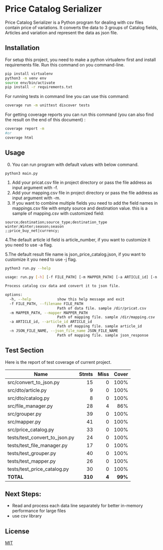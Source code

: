 # Price Catalog Serializer

Price Catalog Serializer is a Python program for dealing with csv files contain price of variations. It converts the data to 3 groups of Catalog fields, Articles and variation and represent the data as json file.

## Installation

For setup this project, you need to make a python virtualenv first and install requirements file. Run this command on you command-line.

```bash
pip install virtualenv
python3 -m venv env
source env/bin/activate
pip install -r requirements.txt
```

For running tests in command line you can use this command:

```bash
coverage run -m unittest discover tests
```

For getting coverage reports you can run this command (you can also find the result on the end of this document) :
```bash
coverage report -m
#or
coverage html
```


## Usage

0. You can run program with default values with below command.

```bash
python3 main.py
```

1. Add your pricat.csv file in project directory or pass the file address as input argument with -f.
2. Add your mapping.csv file in project directory or pass the file address as input argument with -m.
3. If you want to combine multiple fields you need to add the field names in mappings.csv file with empty source and destination value. this is a sample of mapping.csv with customized field:

```
source;destination;source_type;destination_type
winter;Winter;season;season
;;price_buy_net|currency;
```

4.The default article id field is article_number, if you want to customize it you need to use -a flag.

5.The default result file name is json_price_catalog.json, if you want to customize it you need to use -j flag.

```bash
python3 run.py --help

usage: run.py [-h] [-f FILE_PATH] [-m MAPPER_PATH] [-a ARTICLE_id] [-n JSON_FILE_NAME]

Process catalog csv data and convert it to json file.

options:
  -h, --help            show this help message and exit
  -f FILE_PATH, --filename FILE_PATH
                        Path of data file. sample /dir/pricat.csv
  -m MAPPER_PATH, --mapper MAPPER_PATH
                        Path of mapping file. sample /dir/mapping.csv
  -a ARTICLE_id, --article_id ARTICLE_id
                        Path of mapping file. sample article_id
  -n JSON_FILE_NAME, --json_file_name JSON_FILE_NAME
                        Path of mapping file. sample json_response
```

## Test Section
Here is the report of test coverage of current project.

| Name                             |    Stmts |     Miss |   Cover |
|--------------------------------- | -------: | -------: | ------: |
| src/convert\_to\_json.py         |       15 |        0 |    100% |
| src/dto/article.py               |        9 |        0 |    100% |
| src/dto/catalog.py               |        8 |        0 |    100% |
| src/file\_manager.py             |       28 |        4 |     86% |
| src/grouper.py                   |       39 |        0 |    100% |
| src/mapper.py                    |       41 |        0 |    100% |
| src/price\_catalog.py            |       33 |        0 |    100% |
| tests/test\_convert\_to\_json.py |       24 |        0 |    100% |
| tests/test\_file\_manager.py     |       17 |        0 |    100% |
| tests/test\_grouper.py           |       40 |        0 |    100% |
| tests/test\_mapper.py            |       26 |        0 |    100% |
| tests/test\_price\_catalog.py    |       30 |        0 |    100% |
|                        **TOTAL** |  **310** |    **4** | **99%** |


## Next Steps:

- Read and process each data line separately for better in-memory performance for large files
- use csv library


## License

[MIT](https://choosealicense.com/licenses/mit/)